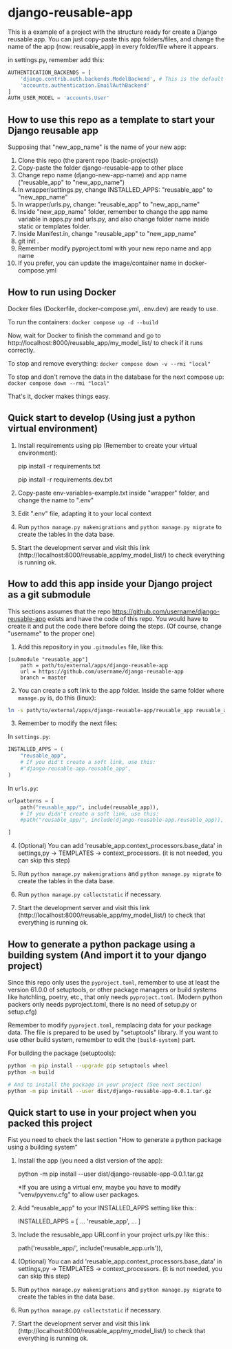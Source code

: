 # django-reusable-app

This is a example of a project with the structure ready for create a Django reusable app. You can just copy-paste this app folders/files, and change the name of the app (now: reusable_app) in every folder/file where it appears.

in settings.py, remember add this:

```python
AUTHENTICATION_BACKENDS = [
    'django.contrib.auth.backends.ModelBackend', # This is the default that allows us to log in via username
    'accounts.authentication.EmailAuthBackend'
]
AUTH_USER_MODEL = 'accounts.User'
```


## How to use this repo as a template to start your Django reusable app

Supposing that "new_app_name" is the name of your new app:

1. Clone this repo (the parent repo (basic-projects))
2. Copy-paste the folder django-reusable-app to other place
3. Change repo name (django-new-app-name) and app name ("reusable_app" to "new_app_name")
4. In wrapper/settings.py, change INSTALLED_APPS: "reusable_app" to "new_app_name"
5. In wrapper/urls.py, change: "reusable_app" to "new_app_name"
6. Inside "new_app_name" folder, remember to change the app name variable in apps.py and urls.py, and also change folder name inside static or templates folder.
7. Inside Manifest.in, change "reusable_app" to "new_app_name"
8. git init .
9. Remember modify pyproject.toml with your new repo name and app name
10. If you prefer, you can update the image/container name in docker-compose.yml


## How to run using Docker

Docker files (Dockerfile, docker-compose.yml, .env.dev) are ready to use.

To run the containers: `docker compose up -d --build`

Now, wait for Docker to finish the command and go to http://localhost:8000/reusable_app/my_model_list/ to check if it runs correctly.

To stop and remove everything: `docker compose down -v --rmi "local"`

To stop and don't remove the data in the database for the next compose up: `docker compose down --rmi "local"`

That's it, docker makes things easy.

## Quick start to develop (Using just a python virtual environment)

1. Install requirements using pip (Remember to create your virtual environment):

    pip install -r requirements.txt
    
    pip install -r requirements.dev.txt

2. Copy-paste env-variables-example.txt inside "wrapper" folder, and change the name to ".env"

3. Edit ".env" file, adapting it to your local context

4. Run  ``python manage.py makemigrations`` and ``python manage.py migrate`` to create the tables in the data base.

5. Start the development server and visit this link (http://localhost:8000/reusable_app/my_model_list/) to check everything is running ok.


## How to add this app inside your Django project as a git submodule

This sections assumes that the repo https://github.com/username/django-reusable-app exists and have the code of this repo. You would have to create it and put the code there before doing the steps. (Of course, change "username" to the proper one)

1. Add this repository in you `.gitmodules` file, like this: 
```git
[submodule "reusable_app"]
	path = path/to/external/apps/django-reusable-app
	url = https://github.com/username/django-reusable-app
    branch = master
```

2. You can create a soft link to the app folder.
Inside the same folder where `manage.py` is, do this (linux):
```bash
ln -s path/to/external/apps/django-reusable-app/reusable_app reusable_app
```

3. Remember to modify the next files: 

In `settings.py`:
```python
INSTALLED_APPS = (
    "reusable_app",
    # If you did't create a soft link, use this:
    #"django-reusable-app.reusable_app",
)
```

In `urls.py`:
```python
urlpatterns = [
    path("reusable_app/", include(reusable_app)),
    # If you didn't create a soft link, use this:
    #path("reusable_app/", include(django-reusable-app.reusable_app)),

]
```

4. (Optional) You can add 'reusable_app.context_processors.base_data' in settings,py -> TEMPLATES -> context_processors. (it is not needed, you can skip this step)

4. Run  ``python manage.py makemigrations`` and ``python manage.py migrate`` to create the tables in the data base.

5. Run `python manage.py collectstatic` if necessary.

6. Start the development server and visit this link (http://localhost:8000/reusable_app/my_model_list/) to check that everything is running ok.


## How to generate a python package using a building system (And import it to your django project)

Since this repo only uses the `pyproject.toml`, remember to use at least the version 61.0.0 of setuptools, or other package managers or build systems like hatchling, poetry, etc., that only needs `pyproject.toml`. (Modern python packers only needs pyproject.toml, there is no need of setup.py or setup.cfg) 

Remember to modify `pyproject.toml`, remplacing data for your package data. The file is prepared to be used by "setuptools" library. If you want to use other build system, remember to edit the `[build-system]` part.

For building the package (setuptools):
```bash
python -m pip install --upgrade pip setuptools wheel
python -m build

# And to install the package in your project (See next section)
python -m pip install --user dist/django-reusable-app-0.0.1.tar.gz
```


## Quick start to use in your project when you packed this project

Fist you need to check the last section "How to generate a python package using a building system"

1. Install the app (you need a dist version of the app):

    python -m pip install --user dist/django-reusable-app-0.0.1.tar.gz

    *If you are using a virtual env, maybe you have to modify "venv/pyvenv.cfg" to allow user packages.

2. Add "reusable_app" to your INSTALLED_APPS setting like this::

    INSTALLED_APPS = [
        ...
        'reusable_app',
        ...
    ]

3. Include the resusable_app URLconf in your project urls.py like this::

    path('reusable_app/', include('reusable_app.urls')),

4. (Optional) You can add 'reusable_app.context_processors.base_data' in settings,py -> TEMPLATES -> context_processors. (it is not needed, you can skip this step)

4. Run  ``python manage.py makemigrations`` and ``python manage.py migrate`` to create the tables in the data base.

5. Run `python manage.py collectstatic` if necessary.

6. Start the development server and visit this link (http://localhost:8000/reusable_app/my_model_list/) to check that everything is running ok.
